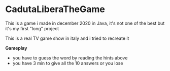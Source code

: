# CadutaLiberaTheGame
This is a game i made in december 2020 in Java, it's not one of the best but it's my first "long" project

This is a real TV game show in italy and i tried to recreate it

**Gameplay**
+ you have to guess the word by reading the hints above
+ you have 3 min to give all the 10 answers or you lose


